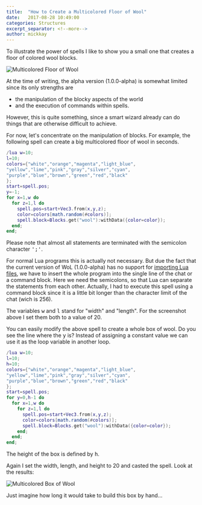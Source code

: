 ```yaml
---
title:  "How to Create a Multicolored Floor of Wool"
date:   2017-08-28 10:49:00
categories: Structures
excerpt_separator: <!--more-->
author: mickkay
---
```

To illustrate the power of spells I like to show you a small one that creates a floor of colored wool blocks.
<!--more-->

![Multicolored Floor of Wool](/images/multicolor-floor-of-wool.jpg)

At the time of writing, the alpha version (1.0.0-alpha) is somewhat limited since its only strengths are
* the manipulation of the blocky aspects of the world
* and the execution of commands within spells.

However, this is quite something, since a smart wizard already can do things that are otherwise difficult to achieve.

For now, let's concentrate on the manipulation of blocks.
For example, the following spell can create a big multicolored floor of wool in seconds.

```lua
/lua w=10;
l=10;
colors={"white","orange","magenta","light_blue",
"yellow","lime","pink","gray","silver","cyan",
"purple","blue","brown","green","red","black"
};
start=spell.pos;
y=-1;
for x=1,w do
  for z=1,l do
    spell.pos=start+Vec3.from(x,y,z);
    color=colors[math.random(#colors)];
    spell.block=Blocks.get("wool"):withData({color=color});
  end;
end;
```
Please note that almost all statements are terminated with the semicolon character <tt>';'</tt>.

For normal Lua programs this is actually not necessary.
But due the fact that the current version of WoL (1.0.0-alpha) has no support for
[importing Lua files](../../tutorials/importing_lua_files), we have to insert the whole program into the single line of the chat or a command block.
Here we need the semicolons, so that Lua can separate the statements from each other.
Actually, I had to execute this spell using a command block since it is a little bit longer than the character limit of the chat (wich is 256).

The variables <tt>w</tt> and <tt>l</tt> stand for "width" and "length".
For the screenshot above I set them both to a value of 20.

You can easily modify the above spell to create a whole box of wool.
Do you see the line where the <tt>y</tt> is?
Instead of assigning a constant value we can use it as the loop variable in another loop.
```lua
/lua w=10;
l=10;
h=10;
colors={"white","orange","magenta","light_blue",
"yellow","lime","pink","gray","silver","cyan",
"purple","blue","brown","green","red","black"
};
start=spell.pos;
for y=0,h-1 do
  for x=1,w do
    for z=1,l do
      spell.pos=start+Vec3.from(x,y,z);
      color=colors[math.random(#colors)];
      spell.block=Blocks.get("wool"):withData({color=color});
    end;
  end;
end;
```
The height of the box is defined by <tt>h</tt>.

Again I set the width, length, and height to 20 and casted the spell. Look at the results:

![Multicolored Box of Wool](/images/multicolor-box-of-wool.jpg)

Just imagine how long it would take to build this box by hand...
